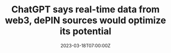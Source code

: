 ---
title: ChatGPT says real-time data from web3, dePIN sources would optimize its potential
tags:
- DePIN
date: "2023-03-18T07:00:00Z"

# Optional external URL for project (replaces project detail page).
external_link: "https://cryptoslate.com/chatgpt-says-real-time-data-from-web3-depin-sources-would-optimize-its-potential/"
---
